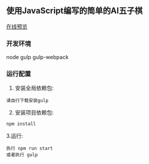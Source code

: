 ## 使用JavaScript编写的简单的AI五子棋
[在线预览](http://118.24.2.175/game/Gobang/)

### 开发环境
node
gulp
gulp-webpack

### 运行配置
1. 安装全局依赖包:
```
请自行下载安装gulp
```
2. 安装项目依赖包:
```
npm install
```
3.运行:
```
执行 npm run start
或者执行 gulp
```